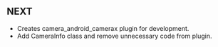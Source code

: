 ## NEXT

* Creates camera_android_camerax plugin for development.
* Add CameraInfo class and remove unnecessary code from plugin.
